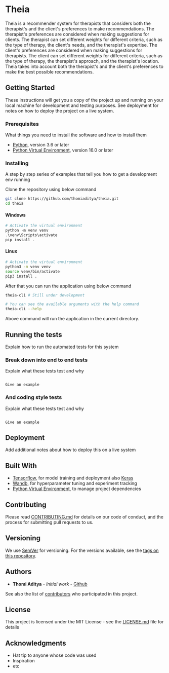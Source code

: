 # Theia

Theia is a recommender system for therapists that considers both the therapist's and the client's preferences to make recommendations.
The therapist's preferences are considered when making suggestions for clients. The therapist can set different weights for different criteria, such as the type of therapy, the client's needs, and the therapist's expertise.
The client's preferences are considered when making suggestions for therapists. The client can set different weights for different criteria, such as the type of therapy, the therapist's approach, and the therapist's location.
Theia takes into account both the therapist's and the client's preferences to make the best possible recommendations.

<!--
Theia is easy to use - simply install the software and point your camera at a person's face. Theia will analyze the person's facial expressions and voice to generate a sentiment score. The score will range from -1 (very negative) to 1 (very positive), with 0 being neutral. Theia can also generate a report that includes a breakdown of the person's sentiment by different emotions.

Theia is accurate and reliable, and has been validated against ground truth data. Theia is also private and secure, and does not store any personally identifiable information.

Theia can be used by businesses to understand customer sentiment, or by individuals to better understand their own emotions. Theia is the perfect tool for anyone who wants to better understand their emotions, or the emotions of others. -->

## Getting Started

These instructions will get you a copy of the project up and running on your local machine for development and testing purposes. See deployment for notes on how to deploy the project on a live system.

### Prerequisites

What things you need to install the software and how to install them

- [Python](https://www.python.org/downloads/), version 3.6 or later
- [Python Virtual Environment](https://virtualenv.pypa.io/en/stable/), version 16.0 or later

### Installing

A step by step series of examples that tell you how to get a development env running

Clone the repository using below command

```bash
git clone https://github.com/thomiaditya/theia.git
cd theia
```

#### Windows

```powershell
# Activate the virtual environment
python -m venv venv
.\venv\Scripts\activate
pip install .
```

#### Linux

```bash
# Activate the virtual environment
python3 -m venv venv
source venv/bin/activate
pip3 install .
```

After that you can run the application using below command

```bash
theia-cli # Still under development

# You can see the available arguments with the help command
theia-cli --help
```

Above command will run the application in the current directory.

## Running the tests

Explain how to run the automated tests for this system

### Break down into end to end tests

Explain what these tests test and why

```

Give an example

```

### And coding style tests

Explain what these tests test and why

```

Give an example

```

## Deployment

Add additional notes about how to deploy this on a live system

## Built With

- [Tensorflow](https://www.tensorflow.org/), for model training and deployment also [Keras](https://keras.io/)
- [Wandb](https://wandb.ai), for hyperparameter tuning and experiment tracking
- [Python Virtual Environment](https://docs.python.org/3/tutorial/venv.html), to manage project dependencies

## Contributing

Please read [CONTRIBUTING.md](https://gist.github.com/PurpleBooth/b24679402957c63ec426) for details on our code of conduct, and the process for submitting pull requests to us.

## Versioning

We use [SemVer](http://semver.org/) for versioning. For the versions available, see the [tags on this repository](https://github.com/your/project/tags).

## Authors

- **Thomi Aditya** - _Initial work_ - [Github](https://github.com/thomiaditya)

See also the list of [contributors](https://github.com/thomiaditya/theia/contributors) who participated in this project.

## License

This project is licensed under the MIT License - see the [LICENSE.md](LICENSE.md) file for details

## Acknowledgments

- Hat tip to anyone whose code was used
- Inspiration
- etc

```

```
